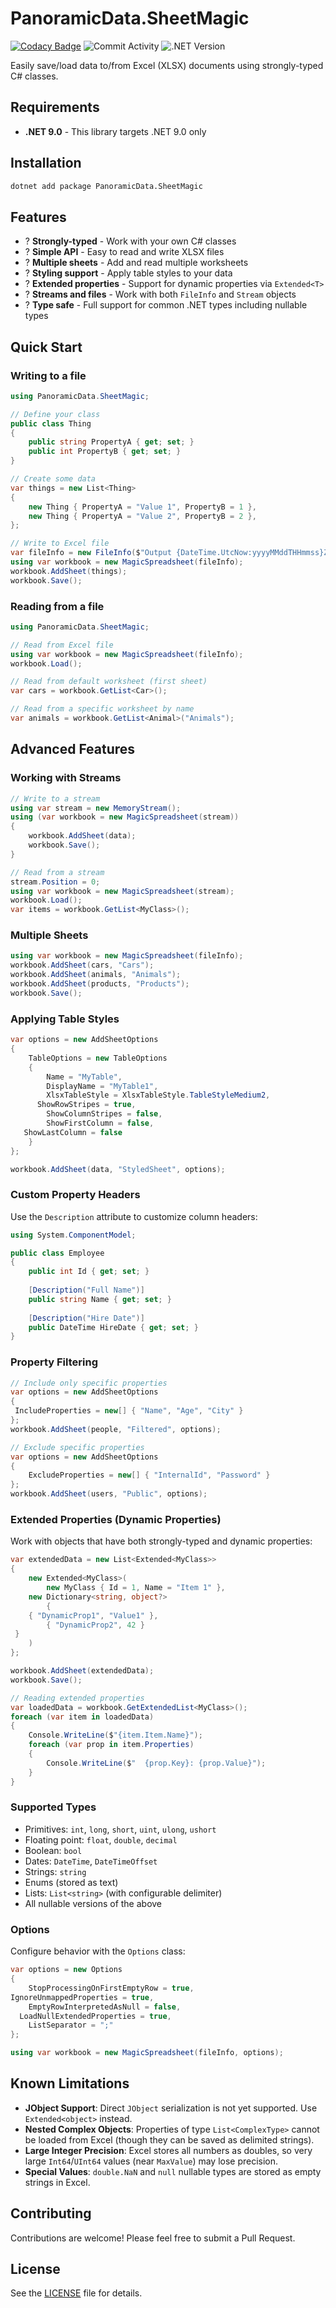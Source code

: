 # PanoramicData.SheetMagic

[![Codacy Badge](https://app.codacy.com/project/badge/Grade/70d9929b4d3c4d8ab2d69c5209a29b6e)](https://www.codacy.com/gh/panoramicdata/PanoramicData.SheetMagic/dashboard?utm_source=github.com&amp;utm_medium=referral&amp;utm_content=panoramicdata/PanoramicData.SheetMagic&amp;utm_campaign=Badge_Grade)
![Commit Activity](https://img.shields.io/github/commit-activity/m/panoramicdata/PanoramicData.SheetMagic)
![.NET Version](https://img.shields.io/badge/.NET-9.0-512BD4)

Easily save/load data to/from Excel (XLSX) documents using strongly-typed C# classes.

## Requirements

- **.NET 9.0** - This library targets .NET 9.0 only

## Installation

```bash
dotnet add package PanoramicData.SheetMagic
```

## Features

- ? **Strongly-typed** - Work with your own C# classes
- ? **Simple API** - Easy to read and write XLSX files
- ? **Multiple sheets** - Add and read multiple worksheets
- ? **Styling support** - Apply table styles to your data
- ? **Extended properties** - Support for dynamic properties via `Extended<T>`
- ? **Streams and files** - Work with both `FileInfo` and `Stream` objects
- ? **Type safe** - Full support for common .NET types including nullable types

## Quick Start

### Writing to a file

```csharp
using PanoramicData.SheetMagic;

// Define your class
public class Thing
{
    public string PropertyA { get; set; }
    public int PropertyB { get; set; }
}

// Create some data
var things = new List<Thing>
{
    new Thing { PropertyA = "Value 1", PropertyB = 1 },
    new Thing { PropertyA = "Value 2", PropertyB = 2 },
};

// Write to Excel file
var fileInfo = new FileInfo($"Output {DateTime.UtcNow:yyyyMMddTHHmmss}Z.xlsx");
using var workbook = new MagicSpreadsheet(fileInfo);
workbook.AddSheet(things);
workbook.Save();
```

### Reading from a file

```csharp
using PanoramicData.SheetMagic;

// Read from Excel file
using var workbook = new MagicSpreadsheet(fileInfo);
workbook.Load();

// Read from default worksheet (first sheet)
var cars = workbook.GetList<Car>();

// Read from a specific worksheet by name
var animals = workbook.GetList<Animal>("Animals");
```

## Advanced Features

### Working with Streams

```csharp
// Write to a stream
using var stream = new MemoryStream();
using (var workbook = new MagicSpreadsheet(stream))
{
    workbook.AddSheet(data);
    workbook.Save();
}

// Read from a stream
stream.Position = 0;
using var workbook = new MagicSpreadsheet(stream);
workbook.Load();
var items = workbook.GetList<MyClass>();
```

### Multiple Sheets

```csharp
using var workbook = new MagicSpreadsheet(fileInfo);
workbook.AddSheet(cars, "Cars");
workbook.AddSheet(animals, "Animals");
workbook.AddSheet(products, "Products");
workbook.Save();
```

### Applying Table Styles

```csharp
var options = new AddSheetOptions
{
    TableOptions = new TableOptions
    {
        Name = "MyTable",
        DisplayName = "MyTable1",
        XlsxTableStyle = XlsxTableStyle.TableStyleMedium2,
      ShowRowStripes = true,
        ShowColumnStripes = false,
        ShowFirstColumn = false,
   ShowLastColumn = false
    }
};

workbook.AddSheet(data, "StyledSheet", options);
```

### Custom Property Headers

Use the `Description` attribute to customize column headers:

```csharp
using System.ComponentModel;

public class Employee
{
    public int Id { get; set; }
    
    [Description("Full Name")]
    public string Name { get; set; }
    
    [Description("Hire Date")]
    public DateTime HireDate { get; set; }
}
```

### Property Filtering

```csharp
// Include only specific properties
var options = new AddSheetOptions
{
 IncludeProperties = new[] { "Name", "Age", "City" }
};
workbook.AddSheet(people, "Filtered", options);

// Exclude specific properties
var options = new AddSheetOptions
{
    ExcludeProperties = new[] { "InternalId", "Password" }
};
workbook.AddSheet(users, "Public", options);
```

### Extended Properties (Dynamic Properties)

Work with objects that have both strongly-typed and dynamic properties:

```csharp
var extendedData = new List<Extended<MyClass>>
{
    new Extended<MyClass>(
        new MyClass { Id = 1, Name = "Item 1" },
    new Dictionary<string, object?>
        {
    { "DynamicProp1", "Value1" },
        { "DynamicProp2", 42 }
 }
    )
};

workbook.AddSheet(extendedData);
workbook.Save();

// Reading extended properties
var loadedData = workbook.GetExtendedList<MyClass>();
foreach (var item in loadedData)
{
    Console.WriteLine($"{item.Item.Name}");
    foreach (var prop in item.Properties)
    {
        Console.WriteLine($"  {prop.Key}: {prop.Value}");
    }
}
```

### Supported Types

- Primitives: `int`, `long`, `short`, `uint`, `ulong`, `ushort`
- Floating point: `float`, `double`, `decimal`
- Boolean: `bool`
- Dates: `DateTime`, `DateTimeOffset`
- Strings: `string`
- Enums (stored as text)
- Lists: `List<string>` (with configurable delimiter)
- All nullable versions of the above

### Options

Configure behavior with the `Options` class:

```csharp
var options = new Options
{
    StopProcessingOnFirstEmptyRow = true,
IgnoreUnmappedProperties = true,
    EmptyRowInterpretedAsNull = false,
  LoadNullExtendedProperties = true,
    ListSeparator = ";"
};

using var workbook = new MagicSpreadsheet(fileInfo, options);
```

## Known Limitations

- **JObject Support**: Direct `JObject` serialization is not yet supported. Use `Extended<object>` instead.
- **Nested Complex Objects**: Properties of type `List<ComplexType>` cannot be loaded from Excel (though they can be saved as delimited strings).
- **Large Integer Precision**: Excel stores all numbers as doubles, so very large `Int64`/`UInt64` values (near `MaxValue`) may lose precision.
- **Special Values**: `double.NaN` and `null` nullable types are stored as empty strings in Excel.

## Contributing

Contributions are welcome! Please feel free to submit a Pull Request.

## License

See the [LICENSE](LICENSE) file for details.
